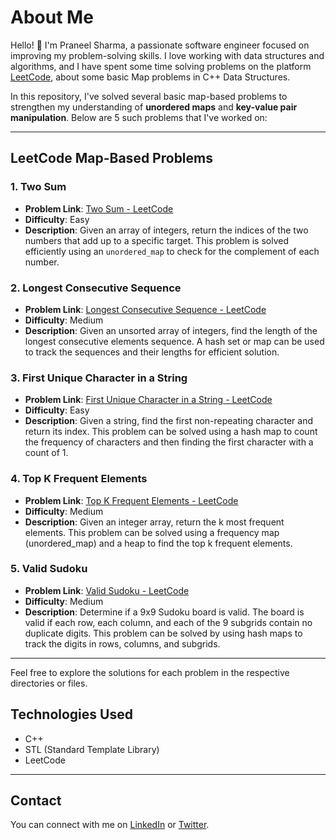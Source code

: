 # About Me

Hello! 👋 I'm Praneel Sharma, a passionate software engineer focused on improving my problem-solving skills. I love working with data structures and algorithms, and I have spent some time solving problems on the platform [LeetCode](https://leetcode.com/),
about some basic Map problems in C++ Data Structures. 

In this repository, I've solved several basic map-based problems to strengthen my understanding of **unordered maps** and **key-value pair manipulation**. Below are 5 such problems that I've worked on:

---

## LeetCode Map-Based Problems

### 1. **Two Sum**
- **Problem Link**: [Two Sum - LeetCode](https://leetcode.com/problems/two-sum)
- **Difficulty**: Easy
- **Description**: Given an array of integers, return the indices of the two numbers that add up to a specific target. This problem is solved efficiently using an `unordered_map` to check for the complement of each number.

### 2. **Longest Consecutive Sequence**
- **Problem Link**: [Longest Consecutive Sequence - LeetCode](https://leetcode.com/problems/longest-consecutive-sequence)
- **Difficulty**: Medium
- **Description**: Given an unsorted array of integers, find the length of the longest consecutive elements sequence. A hash set or map can be used to track the sequences and their lengths for efficient solution.

### 3. **First Unique Character in a String**
- **Problem Link**: [First Unique Character in a String - LeetCode](https://leetcode.com/problems/first-unique-character-in-a-string)
- **Difficulty**: Easy
- **Description**: Given a string, find the first non-repeating character and return its index. This problem can be solved using a hash map to count the frequency of characters and then finding the first character with a count of 1.

### 4. **Top K Frequent Elements**
- **Problem Link**: [Top K Frequent Elements - LeetCode](https://leetcode.com/problems/top-k-frequent-elements)
- **Difficulty**: Medium
- **Description**: Given an integer array, return the k most frequent elements. This problem can be solved using a frequency map (unordered_map) and a heap to find the top k frequent elements.

### 5. **Valid Sudoku**
- **Problem Link**: [Valid Sudoku - LeetCode](https://leetcode.com/problems/valid-sudoku)
- **Difficulty**: Medium
- **Description**: Determine if a 9x9 Sudoku board is valid. The board is valid if each row, each column, and each of the 9 subgrids contain no duplicate digits. This problem can be solved by using hash maps to track the digits in rows, columns, and subgrids.

---

Feel free to explore the solutions for each problem in the respective directories or files.

## Technologies Used
- C++
- STL (Standard Template Library)
- LeetCode

---

## Contact
You can connect with me on [LinkedIn](https://www.linkedin.com/in/yourprofile) or [Twitter](https://twitter.com/yourhandle).
